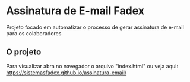 # Assinatura de E-mail Fadex
 Projeto focado em automatizar o processo de gerar assinatura de e-mail para os colaboradores
 ## O projeto
 Para visualizar abra no navegador o arquivo "index.html" ou veja aqui: https://sistemasfadex.github.io/assinatura-email/

